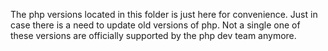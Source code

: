 The php versions located in this folder is just here for convenience.
Just in case there is a need to update old versions of php.
Not a single one of these versions are officially supported by the php dev team anymore.
